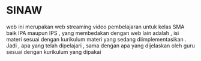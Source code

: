# SINAW
web ini merupakan web streaming video pembelajaran untuk kelas SMA baik IPA maupun IPS , yang membedakan dengan web lain adalah , isi materi sesuai dengan kurikulum materi yang sedang diimplementasikan . Jadi , apa yang telah dipelajari , sama dengan apa yang dijelaskan oleh guru sesuai dengan kurikulum yang dipakai
